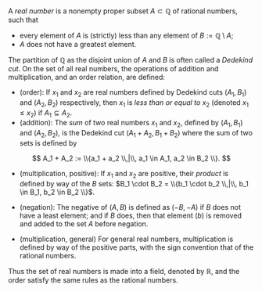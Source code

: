 A *real number* is a nonempty proper subset $A\subset \mathbb Q$ of rational
numbers, such that
- every element of $A$ is (strictly) less than any element of $B:= \mathbb Q
\setminus A$;
- $A$ does not have a greatest element.

The partition of $\mathbb Q$ as the disjoint union of $A$ and $B$ is often called
a *Dedekind cut*. On the set of all real numbers, the operations of addition and
multiplication, and an order relation, are defined:

- (order): If $x_1$ and $x_2$ are real numbers defined by Dedekind cuts
$(A_1, B_1)$ and $(A_2, B_2)$ respectively, then $x_1$ is *less than or equal to* $x_2$
(denoted $x_1 \leq x_2$) if $A_1 \subseteq A_2$.
- (addition): The *sum* of two real numbers $x_1$ and $x_2$, defined by
$(A_1, B_1)$ and $(A_2, B_2)$, is the Dedekind cut $(A_1 + A_2, B_1 + B_2)$ 
where the sum of two sets is defined by

$$
A_1 + A_2 := \\{a_1 + a_2 \\,|\\, a_1 \in A_1, a_2 \in B_2 \\}.
$$

- (multiplication, positive): If $x_1$ and $x_2$ are positive, their *product* is
defined by way of the $B$ sets: 
$B_1 \cdot B_2 = \\{b_1 \cdot b_2 \\,|\\, b_1 \in B_1, b_2 \in B_2 \\}$.

- (negation): The negative of $(A, B)$ is defined as $(-B, -A)$ if $B$ does not have a
least element; and if $B$ does, then that element $(b)$ is removed and added to the set
$A$ before negation.

- (multiplication, general) For general real numbers, multiplication is defined by way of
the positive parts, with the sign convention that of the rational numbers.

Thus the set of real numbers is made into a field, denoted by $\mathbb{R}$, and the order 
satisfy the same rules as the rational numbers.

